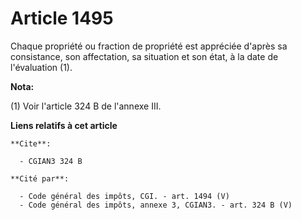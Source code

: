 # Article 1495

Chaque propriété ou fraction de propriété est appréciée d'après sa consistance, son affectation, sa situation et son état, à
la date de l'évaluation (1).

**Nota:**

(1) Voir l'article 324 B de l'annexe III.

**Liens relatifs à cet article**

	**Cite**:

	  - CGIAN3 324 B

	**Cité par**:

	  - Code général des impôts, CGI. - art. 1494 (V)
	  - Code général des impôts, annexe 3, CGIAN3. - art. 324 B (V)
